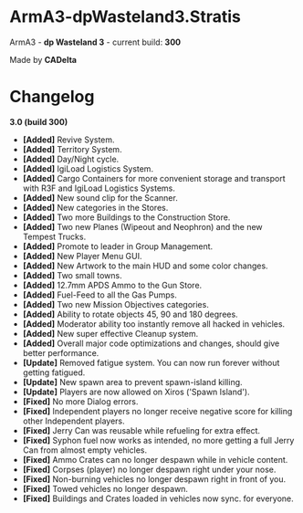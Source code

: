 ArmA3-dpWasteland3.Stratis
===========================

ArmA3 - **dp Wasteland 3** - current build: **300**

Made by **CADelta**

Changelog
=====================================

**3.0 (build 300)**
* **[Added]** Revive System.
* **[Added]** Territory System.
* **[Added]** Day/Night cycle.
* **[Added]** IgiLoad Logistics System.
* **[Added]** Cargo Containers for more convenient storage and transport with R3F and IgiLoad Logistics Systems.
* **[Added]** New sound clip for the Scanner.
* **[Added]** New categories in the Stores.
* **[Added]** Two more Buildings to the Construction Store.
* **[Added]** Two new Planes (Wipeout and Neophron) and the new Tempest Trucks.
* **[Added]** Promote to leader in Group Management.
* **[Added]** New Player Menu GUI.
* **[Added]** New Artwork to the main HUD and some color changes.
* **[Added]** Two small towns.
* **[Added]** 12.7mm APDS Ammo to the Gun Store.
* **[Added]** Fuel-Feed to all the Gas Pumps.
* **[Added]** Two new Mission Objectives categories.
* **[Added]** Ability to rotate objects 45, 90 and 180 degrees.
* **[Added]** Moderator ability too instantly remove all hacked in vehicles.
* **[Added]** New super effective Cleanup system.
* **[Added]** Overall major code optimizations and changes, should give better performance.
* **[Update]** Removed fatigue system. You can now run forever without getting fatigued.
* **[Update]** New spawn area to prevent spawn-island killing.
* **[Update]** Players are now allowed on Xiros ('Spawn Island').
* **[Fixed]** No more Dialog errors.
* **[Fixed]** Independent players no longer receive negative score for killing other Independent players.
* **[Fixed]** Jerry Can was reusable while refueling for extra effect.
* **[Fixed]** Syphon fuel now works as intended, no more getting a full Jerry Can from almost empty vehicles.
* **[Fixed]** Ammo Crates can no longer despawn while in vehicle content.
* **[Fixed]** Corpses (player) no longer despawn right under your nose.
* **[Fixed]** Non-burning vehicles no longer despawn right in front of you.
* **[Fixed]** Towed vehicles no longer despawn.
* **[Fixed]** Buildings and Crates loaded in vehicles now sync. for everyone.
